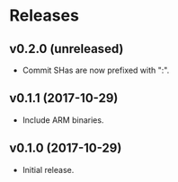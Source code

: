 Releases
========

v0.2.0 (unreleased)
-------------------

-   Commit SHas are now prefixed with ":".


v0.1.1 (2017-10-29)
-------------------

-   Include ARM binaries.


v0.1.0 (2017-10-29)
-------------------

-   Initial release.

